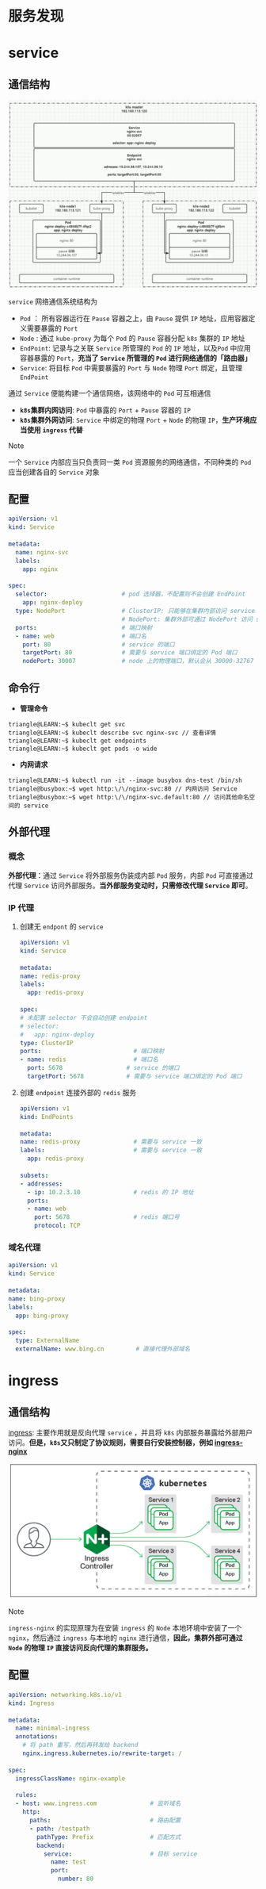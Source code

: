 # 服务发现

# service

## 通信结构

![alt](../../image/k8s/k8s_service.png)

`service` 网络通信系统结构为
- `Pod` ： 所有容器运行在 `Pause` 容器之上，由 `Pause` 提供 `IP` 地址，应用容器定义需要暴露的 `Port`
- `Node` : 通过 `kube-proxy` 为每个 `Pod` 的 `Pause` 容器分配 `k8s` 集群的 `IP` 地址
- `EndPoint`: 记录与之关联 `Service` 所管理的 `Pod` 的 `IP` 地址，以及`Pod` 中应用容器暴露的 `Port`，**充当了 `Service` 所管理的 `Pod` 进行网络通信的「路由器」**
- `Service`: 将目标 `Pod` 中需要暴露的 `Port` 与 `Node` 物理 `Port` 绑定，且管理 `EndPoint`

通过 `Service` 便能构建一个通信网络，该网络中的 `Pod` 可互相通信
- **`k8s`集群内网访问**: `Pod` 中暴露的 `Port` + `Pause` 容器的 `IP`
- **`k8s`集群外网访问**: `Service` 中绑定的物理 `Port` + `Node` 的物理 `IP`，**生产环境应当使用 `ingress` 代替**


> [!note]
> 一个 `Service` 内部应当只负责同一类 `Pod` 资源服务的网络通信，不同种类的 `Pod` 应当创建各自的 `Service` 对象

## 配置

```yaml
apiVersion: v1
kind: Service

metadata:
  name: nginx-svc
  labels:
    app: nginx

spec:
  selector:                     # pod 选择器，不配置则不会创建 EndPoint 
    app: nginx-deploy
  type: NodePort                # ClusterIP: 只能够在集群内部访问 service
                                # NodePort: 集群外部可通过 NodePort 访问 service
  ports:                        # 端口映射
  - name: web                   # 端口名
    port: 80                    # service 的端口
    targetPort: 80              # 需要与 service 端口绑定的 Pod 端口
    nodePort: 30007             # node 上的物理端口，默认会从 30000-32767 中随机选择一个值
```


## 命令行

- **管理命令**

```term
triangle@LEARN:~$ kubeclt get svc 
triangle@LEARN:~$ kubeclt describe svc nginx-svc // 查看详情
triangle@LEARN:~$ kubeclt get endpoints
triangle@LEARN:~$ kubeclt get pods -o wide
```

- **内网请求**

```term
triangle@LEARN:~$ kubectl run -it --image busybox dns-test /bin/sh 
triangle@busybox:~$ wget http:\/\/nginx-svc:80 // 内网访问 Service
triangle@busybox:~$ wget http:\/\/nginx-svc.default:80 // 访问其他命名空间的 service
```

## 外部代理

### 概念

**外部代理**：通过 `Service` 将外部服务伪装成内部 `Pod` 服务，内部 `Pod` 可直接通过代理 `Service` 访问外部服务。**当外部服务变动时，只需修改代理 `Service` 即可**。

### IP 代理

1. 创建无 `endpont` 的 `service`

    ```yaml
    apiVersion: v1
    kind: Service

    metadata:
    name: redis-proxy
    labels:
      app: redis-proxy

    spec:
    # 未配置 selector 不会自动创建 endpoint
    # selector:
    #   app: nginx-deploy
    type: ClusterIP
    ports:                          # 端口映射
    - name: redis                   # 端口名
      port: 5678                  # service 的端口
      targetPort: 5678            # 需要与 service 端口绑定的 Pod 端口
    ```

2. 创建 `endpoint` 连接外部的 `redis` 服务

    ```yaml
    apiVersion: v1
    kind: EndPoints

    metadata:
    name: redis-proxy               # 需要与 service 一致
    labels:                         # 需要与 service 一致
      app: redis-proxy

    subsets:
    - addresses:
      - ip: 10.2.3.10               # redis 的 IP 地址
      ports:
      - name: web
        port: 5678                  # redis 端口号
        protocol: TCP
    ```

### 域名代理

```yaml
apiVersion: v1
kind: Service

metadata:
name: bing-proxy
labels:
  app: bing-proxy

spec:
  type: ExternalName
  externalName: www.bing.cn         # 直接代理外部域名
```

# ingress

## 通信结构

[ingress](https://kubernetes.io/zh-cn/docs/concepts/services-networking/ingress/): 主要作用就是反向代理 `service` ，并且将 `k8s` 内部服务暴露给外部用户访问。**但是，`k8s`又只制定了协议规则，需要自行安装控制器，例如 [ingress-nginx](https://kubernetes.github.io/ingress-nginx/deploy/)**

![alt|c,70](../../image/k8s/k8s_ingress.png)

> [!note]
> `ingress-nginx` 的实现原理为在安装 `ingress` 的 `Node` 本地环境中安装了一个 `nginx`，然后通过 `ingress` 与本地的 `nginx` 进行通信，**因此，集群外部可通过 `Node` 的物理 `IP` 直接访问反向代理的集群服务。**

## 配置

```yaml
apiVersion: networking.k8s.io/v1
kind: Ingress

metadata:
  name: minimal-ingress
  annotations:
    # 将 path 重写，然后再转发给 backend
    nginx.ingress.kubernetes.io/rewrite-target: /

spec:
  ingressClassName: nginx-example

  rules:
  - host: www.ingress.com               # 监听域名
    http:
      paths:                            # 路由配置
      - path: /testpath
        pathType: Prefix                # 匹配方式
        backend:
          service:                      # 目标 service
            name: test
            port:
              number: 80
```

